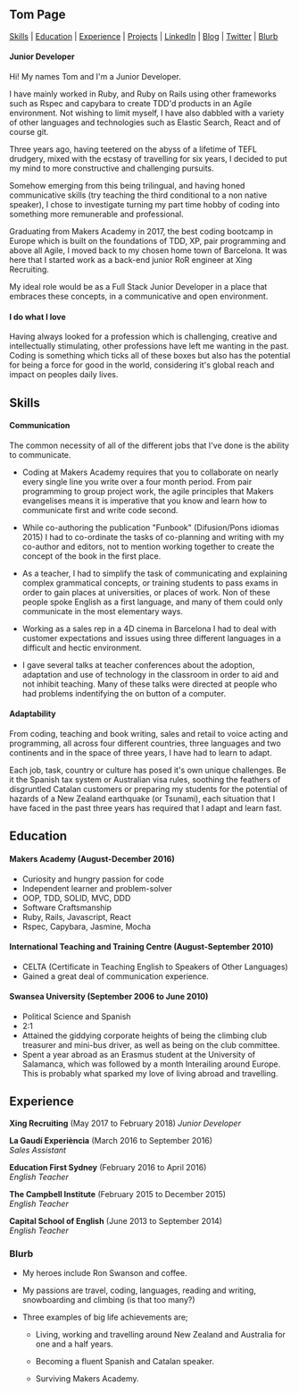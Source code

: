 ## Tom Page

[Skills](#skills) | [Education](#education) | [Experience](#experience) | [Projects](https://github.com/twp88) | [LinkedIn](https://www.linkedin.com/in/tom-page-993022a1) | [Blog](https://medium.com/@88pwt) | [Twitter](https://twitter.com/88pwt) | [Blurb](#blurb)

#### Junior Developer

Hi! My names Tom and I'm a Junior Developer.

I have mainly worked in Ruby, and Ruby on Rails using other frameworks such as Rspec and capybara to create TDD'd products in an Agile environment. Not wishing to limit myself, I have also dabbled with a variety of other languages and technologies such as Elastic Search, React and of course git.

Three years ago, having teetered on the abyss of a lifetime of TEFL drudgery, mixed with the ecstasy of travelling for six years, I decided to put my mind to more constructive and challenging pursuits.

Somehow emerging from this being trilingual, and having honed communicative skills (try teaching the third conditional to a non native speaker), I chose to investigate turning my part time hobby of coding into something more remunerable and professional.

Graduating from Makers Academy in 2017, the best coding bootcamp in Europe which is built on the foundations of TDD, XP, pair programming and above all Agile, I moved back to my chosen home town of Barcelona. It was here that I started work as a back-end junior RoR engineer at Xing Recruiting.

My ideal role would be as a Full Stack Junior Developer in a place that embraces these concepts, in a communicative and open environment.


#### I do what I love

 Having always looked for a profession which is challenging, creative and intellectually stimulating, other professions have left me wanting in the past. Coding is something which ticks all of these boxes but also has the potential for being a force for good in the world, considering it's global reach and impact on peoples daily lives.


## Skills

#### Communication

The common necessity of all of the different jobs that I've done is the ability to communicate.

+ Coding at Makers Academy requires that you to collaborate on nearly every single line you write over a four month period. From pair programming to group project work, the agile principles that Makers evangelises means it is imperative that you know and learn how to communicate first and write code second.

+ While co-authoring the publication "Funbook" (Difusion/Pons idiomas 2015) I had to co-ordinate the tasks of co-planning and writing with my co-author and editors, not to mention working together to create the concept of the book in the first place.

+ As a teacher, I had to simplify the task of communicating and explaining complex grammatical concepts, or training students to pass exams in order to gain places at universities, or places of work. Non of these people spoke English as a first language, and many of them could only communicate in the most elementary ways.

+ Working as a sales rep in a 4D cinema in Barcelona I had to deal with customer expectations and issues using three different languages in a difficult and hectic environment.

+ I gave several talks at teacher conferences about the adoption, adaptation and use of technology in the classroom in order to aid and not inhibit teaching. Many of these talks were directed at people who had problems indentifying the on button of a computer.


#### Adaptability

From coding, teaching and book writing, sales and retail to voice acting and programming, all across four different countries, three languages and two continents and in the space of three years, I have had to learn to adapt.

Each job, task, country or culture has posed it's own unique challenges. Be it the Spanish tax system or Australian visa rules, soothing the feathers of disgruntled Catalan customers or preparing my students for the potential of hazards of a New Zealand earthquake (or Tsunami), each situation that I have faced in the past three years has required that I adapt and learn fast.

## Education

#### Makers Academy (August-December 2016)

- Curiosity and hungry passion for code
- Independent learner and problem-solver
- OOP, TDD, SOLID, MVC, DDD
- Software Craftsmanship
- Ruby, Rails, Javascript, React
- Rspec, Capybara, Jasmine, Mocha

#### International Teaching and Training Centre (August-September 2010)
- CELTA (Certificate in Teaching English to Speakers of Other Languages)
- Gained a great deal of communication experience.

#### Swansea University (September 2006 to June 2010)

- Political Science and Spanish
- 2:1
- Attained the giddying corporate heights of being the climbing club treasurer and mini-bus driver, as well as being on the club committee.
- Spent a year abroad as an Erasmus student at the University of Salamanca, which was followed by a month Interailing around Europe. This is probably what sparked my love of living abroad and travelling.

## Experience

**Xing Recruiting** (May 2017 to February 2018) 
*Junior Developer*

**La Gaudí Experiència** (March 2016 to September 2016)    
*Sales Assistant*

**Education First Sydney** (February 2016 to April 2016)    
*English Teacher*

**The Campbell Institute** (February 2015 to December 2015)    
*English Teacher*   

**Capital School of English** (June 2013 to September 2014)    
*English Teacher*   

### Blurb
- My heroes include Ron Swanson and coffee.

- My passions are travel, coding, languages, reading and writing, snowboarding and climbing (is that too many?)

- Three examples of big life achievements are;

  - Living, working and travelling around New Zealand and Australia for one and a half years.

  - Becoming a fluent Spanish and Catalan speaker.

  - Surviving Makers Academy.

